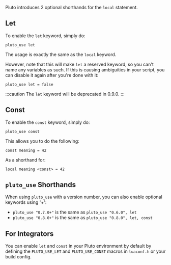 Pluto introduces 2 optional shorthands for the `local` statement.

## Let

To enable the `let` keyword, simply do:
```pluto
pluto_use let
```

The usage is exactly the same as the `local` keyword.

However, note that this will make `let` a reserved keyword, so you can't name any variables as such.
If this is causing ambiguities in your script, you can disable it again after you're done with it:
```pluto
pluto_use let = false
```

:::caution
The `let` keyword will be deprecated in 0.9.0.
:::

## Const

To enable the `const` keyword, simply do:
```pluto
pluto_use const
```

This allows you to do the following:
```pluto
const meaning = 42
```
As a shorthand for:
```pluto
local meaning <const> = 42
```

## `pluto_use` Shorthands

When using `pluto_use` with a version number, you can also enable optional keywords using '+':
- `pluto_use "0.7.0+"` is the same as `pluto_use "0.6.0", let`
- `pluto_use "0.8.0+"` is the same as `pluto_use "0.8.0", let, const`

## For Integrators

You can enable `let` and `const` in your Pluto environment by default by defining the `PLUTO_USE_LET` and `PLUTO_USE_CONST` macros in `luaconf.h` or your build config.
